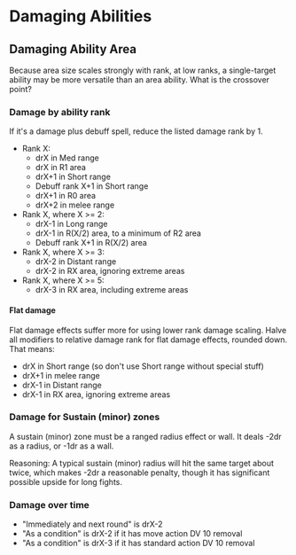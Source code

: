 # Damaging Abilities

## Damaging Ability Area

Because area size scales strongly with rank, at low ranks, a single-target ability may be more versatile than an area ability. What is the crossover point?

### Damage by ability rank

If it's a damage plus debuff spell, reduce the listed damage rank by 1.

* Rank X:
  * drX in Med range
  * drX in R1 area
  * drX+1 in Short range
  * Debuff rank X+1 in Short range
  * drX+1 in R0 area
  * drX+2 in melee range
* Rank X, where X >= 2:
  * drX-1 in Long range
  * drX-1 in R(X/2) area, to a minimum of R2 area
  * Debuff rank X+1 in R(X/2) area
* Rank X, where X >= 3:
  * drX-2 in Distant range
  * drX-2 in RX area, ignoring extreme areas
* Rank X, where X >= 5:
  * drX-3 in RX area, including extreme areas

#### Flat damage

Flat damage effects suffer more for using lower rank damage scaling. Halve all modifiers to relative damage rank for flat damage effects, rounded down. That means:

* drX in Short range (so don't use Short range without special stuff)
* drX+1 in melee range
* drX-1 in Distant range
* drX-1 in RX area, ignoring extreme areas

### Damage for Sustain (minor) zones

A sustain (minor) zone must be a ranged radius effect or wall. It deals -2dr as a radius, or -1dr as a wall.

Reasoning: A typical sustain (minor) radius will hit the same target about twice, which makes -2dr a reasonable penalty, though it has significant possible upside for long fights.

### Damage over time

* "Immediately and next round" is drX-2
* "As a condition" is drX-2 if it has move action DV 10 removal
* "As a condition" is drX-3 if it has standard action DV 10 removal
